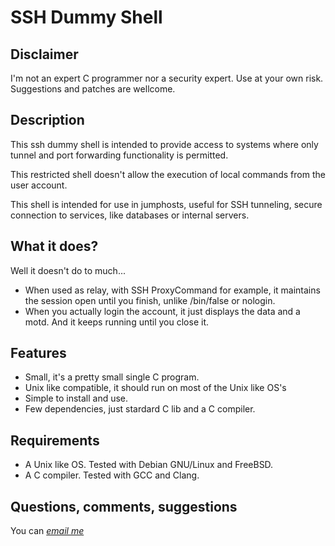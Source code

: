 SSH Dummy Shell
===============


Disclaimer
----------

I'm not an expert C programmer nor a security expert.
Use at your own risk.
Suggestions and patches are wellcome.

Description
-----------
This ssh dummy shell is intended to provide access to systems where
only tunnel and port forwarding functionality is permitted.

This restricted shell doesn't allow the execution of local commands
from the user account.

This shell is intended for use in jumphosts, useful for SSH tunneling,
secure connection to services, like databases or internal servers.


What it does?
-------------

Well it doesn't do to much...
* When used as relay, with SSH ProxyCommand for example,
it maintains the session open until you finish, unlike /bin/false or
nologin.
* When you actually login the account, it just displays the data and a motd.
And it keeps running until you close it.

Features
--------

* Small, it's a pretty small single C program.
* Unix like compatible, it should run on most of the Unix like OS's
* Simple to install and use.
* Few dependencies, just stardard C lib and a C compiler.

Requirements
------------

* A Unix like OS. Tested with Debian GNU/Linux and FreeBSD.
* A C compiler. Tested with GCC and Clang.

Questions, comments, suggestions
--------------------------------

You can [*email me*](mailto:carlos@carlosalves.info)
